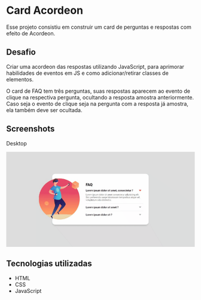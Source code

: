 # Card Acordeon

Esse projeto consistiu em construir um card de perguntas e respostas com efeito de Acordeon.

## Desafio

Criar uma acordeon das respostas utilizando JavaScript, para aprimorar habilidades de eventos em JS e como adicionar/retirar classes de elementos.

O card de FAQ tem três perguntas, suas respostas aparecem ao evento de clique na respectiva pergunta, ocultando a resposta amostra anteriormente. Caso seja o evento de clique seja na pergunta com a resposta já amostra, ela também deve ser ocultada.

## Screenshots

Desktop

<img src="./design/capture-desktop-acordeon.gif">

## Tecnologias utilizadas

- HTML
- CSS
- JavaScript